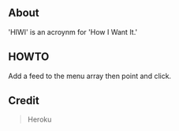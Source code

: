 ## About

'HIWI' is an acroynm for 'How I Want It.'

## HOWTO

Add a feed to the menu array then point and click.

## Credit

>Heroku
